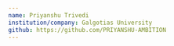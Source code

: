```yaml
---
name: Priyanshu Trivedi
institution/company: Galgotias University
github: https://github.com/PRIYANSHU-AMBITION
---
```

